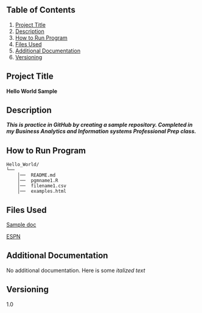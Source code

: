 ## Table of Contents 
1. [Project Title](https://github.com/jacobphillips01/Hello-World/blob/main/README.md#project-title)
3. [Description](https://github.com/jacobphillips01/Hello-World/blob/main/README.md#project-title)
4. [How to Run Program](https://github.com/jacobphillips01/Hello-World/blob/main/README.md#project-title)
5. [Files Used](https://www.espn.com/nfl/story/_/id/35359479/2022-nfl-week-18-power-rankings-1-32-poll-season-review)
6. [Additional Documentation](https://www.espn.com/nfl/story/_/id/35359479/2022-nfl-week-18-power-rankings-1-32-poll-season-review)
7. [Versioning](https://www.espn.com/nfl/story/_/id/35359479/2022-nfl-week-18-power-rankings-1-32-poll-season-review)
## Project Title
**Hello World Sample**
## Description
***This is practice in GitHub by creating a sample repository. Completed in my Business Analytics and Information systems Professional Prep class.***
## How to Run Program

```
Hello_World/  
└──
    │──  README.md 
    │──  pgmname1.R  
    │──  filename1.csv 
    │──  examples.html
```
## Files Used
[Sample doc](https://github.com/jacobphillips01/Hello-World/blob/main/Sample%20doc)

[ESPN](https://www.espn.com/nfl/story/_/id/35359479/2022-nfl-week-18-power-rankings-1-32-poll-season-review)
## Additional Documentation
No additional documentation. Here is some *italized text*
## Versioning 
1.0
